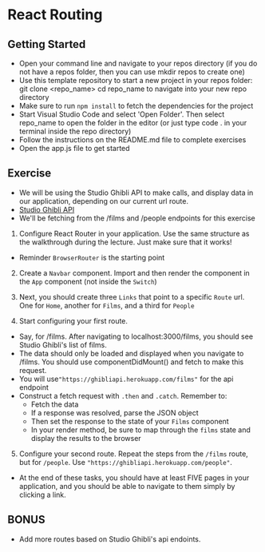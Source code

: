 # React Routing

## Getting Started

- Open your command line and navigate to your repos directory (if you do not have a repos folder, then you can use mkdir repos to create one)
- Use this template repository to start a new project in your repos folder: git clone <repo_name>
  cd repo_name to navigate into your new repo directory
- Make sure to run `npm install` to fetch the dependencies for the project
- Start Visual Studio Code and select 'Open Folder'. Then select repo_name to open the folder in the editor (or just type code . in your terminal inside the repo directory)
- Follow the instructions on the README.md file to complete exercises
- Open the app.js file to get started

## Exercise

- We will be using the Studio Ghibli API to make calls, and display data in our application, depending on our current url route.
- [Studio Ghibli API](https://ghibliapi.herokuapp.com/#section/Studio-Ghibli-API)
- We'll be fetching from the /films and /people endpoints for this exercise

1. Configure React Router in your application. Use the same structure as the walkthrough during the lecture. Just make sure that it works!

- Reminder `BrowserRouter` is the starting point

2. Create a `Navbar` component. Import and then render the component in the `App` component (not inside the `Switch`)

3. Next, you should create three `Links` that point to a specific `Route` url. One for `Home`, another for `Films`, and a third for `People`

4. Start configuring your first route.

- Say, for /films. After navigating to localhost:3000/films, you should see Studio Ghibli's list of films.
- The data should only be loaded and displayed when you navigate to /films. You should use componentDidMount() and fetch to make this request.
- You will use`"https://ghibliapi.herokuapp.com/films"` for the api endpoint
- Construct a fetch request with `.then` and `.catch`. Remember to:
  - Fetch the data
  - If a response was resolved, parse the JSON object
  - Then set the response to the state of your `Films` component
  - In your render method, be sure to map through the `films` state and display the results to the browser

5. Configure your second route. Repeat the steps from the `/films` route, but for `/people`. Use `"https://ghibliapi.herokuapp.com/people"`.

- At the end of these tasks, you should have at least FIVE pages in your application, and you should be able to navigate to them simply by clicking a link.

## BONUS

- Add more routes based on Studio Ghibli's api endoints.

